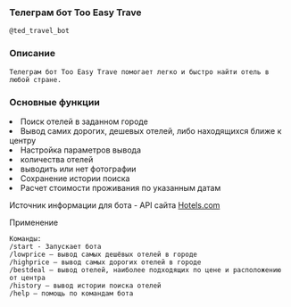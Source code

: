 ### Телеграм бот Too Easy Trave

    @ted_travel_bot

### Описание

    Телеграм бот Too Easy Trave помогает легко и быстро найти отель в любой стране.
   
### Основные функции
  <li>Поиск отелей в заданном городе</li>
  <li>Вывод самих дорогих, дешевых отелей, либо находящихся ближе к центру</li>
  <li>Настройка параметров вывода</li>
  <li>количества отелей</li>
  <li>выводить или нет фотографии</li>
  <li>Сохранение истории поиска</li>
  <li>Расчет стоимости проживания по указанным датам</li>
  
  Источник информации для бота - API сайта [Hotels.com](https://www.hotels.com/?locale=en_IE&pos=HCOM_EMEA&siteid=300000025)
  

Применение

    Команды:
    /start - Запускает бота
    /lowprice — вывод самых дешёвых отелей в городе
    /highprice — вывод самых дорогих отелей в городе
    /bestdeal — вывод отелей, наиболее подходящих по цене и расположению от центра
    /history — вывод истории поиска отелей
    /help — помощь по командам бота
